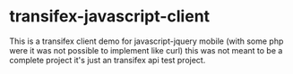 transifex-javascript-client
===========================

This is a transifex client demo for javascript-jquery mobile (with some php were it was not possible to implement like curl) this was not meant to be a complete project it's just an transifex api test project.

